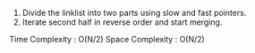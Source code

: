 1. Divide the linklist into two parts using slow and fast pointers.
2. Iterate second half in reverse order and start merging.


Time Complexity : O(N/2)
Space Complexity : O(N/2)